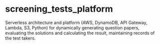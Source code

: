 # screening_tests_platform
Serverless architecture and platform (AWS, DynamoDB, API Gateway, Lambda, S3, Python) for dynamically generating question papers, evaluating the solutions and calculating the result, maintaining records of the test takers.
